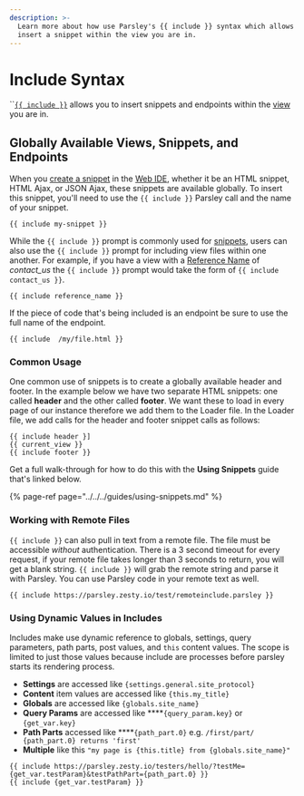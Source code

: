 ```yaml
---
description: >-
  Learn more about how use Parsley's {{ include }} syntax which allows you
  insert a snippet within the view you are in.
---
```


# Include Syntax

\`\`[`{{ include }}`](https://zesty.org/services/web-engine/introduction-to-parsley/parsley-index#include) allows you to insert snippets and endpoints within the [view](https://zesty.org/services/web-engine/view-templating#what-are-views) you are in.

## Globally Available Views, Snippets, and Endpoints

When you [create a snippet](https://zesty.org/guides/using-snippets#creating-snippets) in the [Web IDE](https://zesty.org/services/manager-ui/editor), whether it be an HTML snippet, HTML Ajax, or JSON Ajax, these snippets are available globally. To insert this snippet, you'll need to use the `{{ include }}` Parsley call and the name of your snippet.

```text
{{ include my-snippet }}
```

While the `{{ include }}` prompt is commonly used for [snippets](https://zesty.org/glossary#snippet), users can also use the `{{ include }}` prompt for including view files within one another. For example, if you have a view with a [Reference Name](https://zesty.org/glossary#parsley-reference-name) of _contact\_us_ the `{{ include }}` prompt would take the form of `{{ include contact_us }}`.

```text
{{ include reference_name }}
```

If the piece of code that's being included is an endpoint be sure to use the full name of the endpoint.

```text
{{ include  /my/file.html }}
```

### Common Usage

One common use of snippets is to create a globally available header and footer. In the example below we have two separate HTML snippets: one called **header** and the other called **footer**. We want these to load in every page of our instance therefore we add them to the Loader file. In the Loader file, we add calls for the header and footer snippet calls as follows:

```text
{{ include header }]
{{ current_view }}
{{ include footer }}
```

Get a full walk-through for how to do this with the **Using Snippets** guide that's linked below.

{% page-ref page="../../../guides/using-snippets.md" %}

### Working with Remote Files

`{{ include }}` can also pull in text from a remote file. The file must be accessible _without_ authentication. There is a 3 second timeout for every request, if your remote file takes longer than 3 seconds to return, you will get a blank string. `{{ include }}` will grab the remote string and parse it with Parsley. You can use Parsley code in your remote text as well.

```text
{{ include https://parsley.zesty.io/test/remoteinclude.parsley }}
```

### Using Dynamic Values in Includes

Includes make use dynamic reference to globals, settings, query parameters, path parts, post values, and `this` content values. The scope is limited to just those values because include are processes before parsley starts its rendering process.

* **Settings** are accessed like `{settings.general.site_protocol}`
* **Content** item values are accessed like `{this.my_title}`
* **Globals** are accessed like `{globals.site_name}`
* **Query Params** are accessed like ****`{query_param.key}` or `{get_var.key}`
* **Path Parts** accessed like ****`{path_part.0}`  e.g. `/first/part/  {path_part.0} returns 'first'`
* **Multiple** like this `"my page is {this.title} from {globals.site_name}"`

```text
{{ include https://parsley.zesty.io/testers/hello/?testMe={get_var.testParam}&testPathPart={path_part.0} }}
{{ include {get_var.testParam} }}
```

